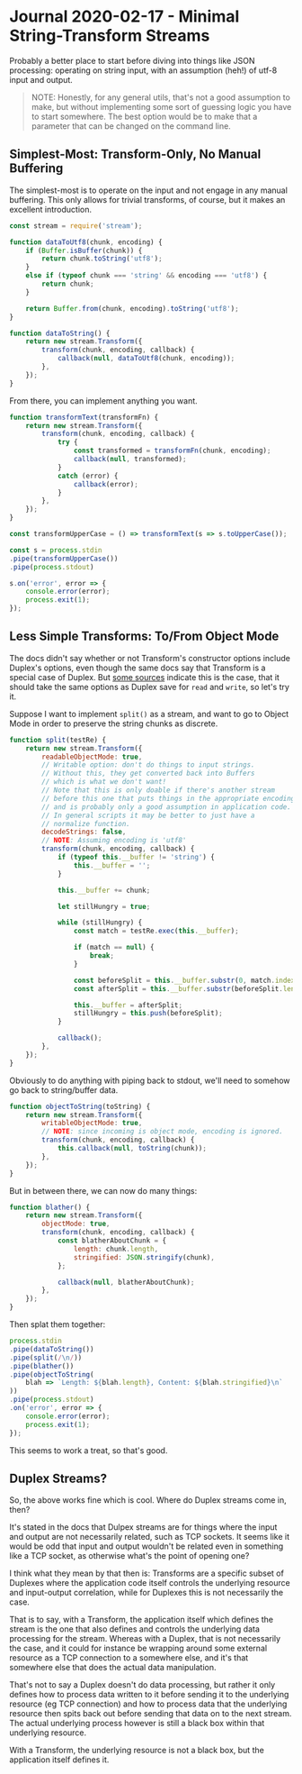 Journal 2020-02-17 - Minimal String-Transform Streams
========

Probably a better place to start before diving into things like JSON processing: operating on string input, with an assumption (heh!) of utf-8 input and output.

> NOTE: Honestly, for any general utils, that's not a good assumption to make, but without implementing some sort of guessing logic you have to start somewhere.  The best option would be to make that a parameter that can be changed on the command line.



## Simplest-Most: Transform-Only, No Manual Buffering

The simplest-most is to operate on the input and not engage in any manual buffering.  This only allows for trivial transforms, of course, but it makes an excellent introduction.

```js
const stream = require('stream');

function dataToUtf8(chunk, encoding) {
    if (Buffer.isBuffer(chunk)) {
        return chunk.toString('utf8');
    }
    else if (typeof chunk === 'string' && encoding === 'utf8') {
        return chunk;
    }

    return Buffer.from(chunk, encoding).toString('utf8');
}

function dataToString() {
    return new stream.Transform({
        transform(chunk, encoding, callback) {
            callback(null, dataToUtf8(chunk, encoding));
        },
    });
}
```

From there, you can implement anything you want.

```js
function transformText(transformFn) {
    return new stream.Transform({
        transform(chunk, encoding, callback) {
            try {
                const transformed = transformFn(chunk, encoding);
                callback(null, transformed);
            }
            catch (error) {
                callback(error);
            }
        },
    });
}

const transformUpperCase = () => transformText(s => s.toUpperCase());

const s = process.stdin
.pipe(transformUpperCase())
.pipe(process.stdout)

s.on('error', error => {
    console.error(error);
    process.exit(1);
});
```



## Less Simple Transforms: To/From Object Mode

The docs didn't say whether or not Transform's constructor options include Duplex's options, even though the same docs say that Transform is a special case of Duplex.  But [some sources](https://www.freecodecamp.org/news/node-js-streams-everything-you-need-to-know-c9141306be93/) indicate this is the case, that it should take the same options as Duplex save for `read` and `write`, so let's try it.

Suppose I want to implement `split()` as a stream, and want to go to Object Mode in order to preserve the string chunks as discrete.

```js
function split(testRe) {
    return new stream.Transform({
        readableObjectMode: true,
        // Writable option: don't do things to input strings.
        // Without this, they get converted back into Buffers
        // which is what we don't want!
        // Note that this is only doable if there's another stream
        // before this one that puts things in the appropriate encoding,
        // and is probably only a good assumption in application code.
        // In general scripts it may be better to just have a
        // normalize function.
        decodeStrings: false,
        // NOTE: Assuming encoding is 'utf8'
        transform(chunk, encoding, callback) {
            if (typeof this.__buffer != 'string') {
                this.__buffer = '';
            }

            this.__buffer += chunk;

            let stillHungry = true;

            while (stillHungry) {
                const match = testRe.exec(this.__buffer);

                if (match == null) {
                    break;
                }

                const beforeSplit = this.__buffer.substr(0, match.index);
                const afterSplit = this.__buffer.substr(beforeSplit.length + match[0].length);

                this.__buffer = afterSplit;
                stillHungry = this.push(beforeSplit);
            }

            callback();
        },
    });
}
```

Obviously to do anything with piping back to stdout, we'll need to somehow go back to string/buffer data.

```js
function objectToString(toString) {
    return new stream.Transform({
        writableObjectMode: true,
        // NOTE: since incoming is object mode, encoding is ignored.
        transform(chunk, encoding, callback) {
            this.callback(null, toString(chunk));
        },
    });
}
```

But in between there, we can now do many things:

```js
function blather() {
    return new stream.Transform({
        objectMode: true,
        transform(chunk, encoding, callback) {
            const blatherAboutChunk = {
                length: chunk.length,
                stringified: JSON.stringify(chunk),
            };

            callback(null, blatherAboutChunk);
        },
    });
}
```

Then splat them together:

```js
process.stdin
.pipe(dataToString())
.pipe(split(/\n/))
.pipe(blather())
.pipe(objectToString(
    blah => `Length: ${blah.length}, Content: ${blah.stringified}\n`
))
.pipe(process.stdout)
.on('error', error => {
    console.error(error);
    process.exit(1);
});
```

This seems to work a treat, so that's good.



## Duplex Streams?

So, the above works fine which is cool.  Where do Duplex streams come in, then?

It's stated in the docs that Dulpex streams are for things where the input and output are not necessarily related, such as TCP sockets.  It seems like it would be odd that input and output wouldn't be related even in something like a TCP socket, as otherwise what's the point of opening one?

I think what they mean by that then is: Transforms are a specific subset of Duplexes where the application code itself controls the underlying resource and input-output correlation, while for Duplexes this is not necessarily the case.

That is to say, with a Transform, the application itself which defines the stream is the one that also defines and controls the underlying data processing for the stream.  Whereas with a Duplex, that is not necessarily the case, and it could for instance be wrapping around some external resource as a TCP connection to a somewhere else, and it's that somewhere else that does the actual data manipulation.

That's not to say a Duplex doesn't do data processing, but rather it only defines how to process data written to it before sending it to the underlying resource (eg TCP connection) and how to process data that the underlying resource then spits back out before sending that data on to the next stream.  The actual underlying process however is still a black box within that underlying resource.

With a Transform, the underlying resource is not a black box, but the application itself defines it.
